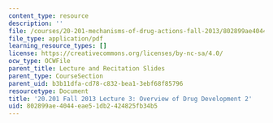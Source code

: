```yaml
---
content_type: resource
description: ''
file: /courses/20-201-mechanisms-of-drug-actions-fall-2013/802899ae4044eae51db2424825fb34b5_MIT20_201F13_L3_drugdev2.pdf
file_type: application/pdf
learning_resource_types: []
license: https://creativecommons.org/licenses/by-nc-sa/4.0/
ocw_type: OCWFile
parent_title: Lecture and Recitation Slides
parent_type: CourseSection
parent_uid: b3b11dfa-cd78-c832-bea1-3ebf68f85796
resourcetype: Document
title: '20.201 Fall 2013 Lecture 3: Overview of Drug Development 2'
uid: 802899ae-4044-eae5-1db2-424825fb34b5
---
```

